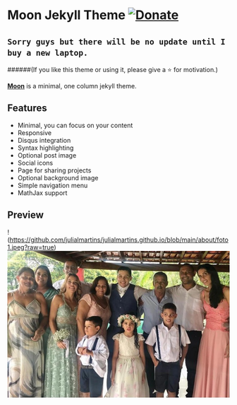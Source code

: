 # Moon Jekyll Theme [![Donate](https://img.shields.io/badge/paypal-donate-blue.svg)](https://www.paypal.me/taylantatli/0usd)  
  
## `Sorry guys but there will be no update until I buy a new laptop.`
    
######(If you like this theme or using it, please give a :star: for motivation.)

**[Moon](https://taylantatli.github.io/Moon)** is a minimal, one column jekyll theme.

## Features
* Minimal, you can focus on your content
* Responsive
* Disqus integration
* Syntax highlighting
* Optional post image
* Social icons
* Page for sharing projects
* Optional background image
* Simple navigation menu
* MathJax support

## Preview

!(https://github.com/julialmartins/julialmartins.github.io/blob/main/about/foto1.jpeg?raw=true)    
![screenshot of Moon](https://github.com/julialmartins/julialmartins.github.io/blob/main/about/foto2.jpeg?raw=true)

